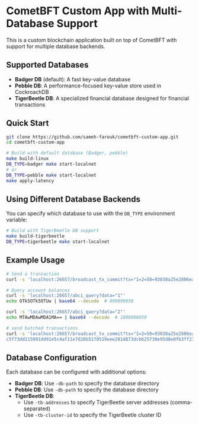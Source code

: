 # CometBFT Custom App with Multi-Database Support

This is a custom blockchain application built on top of CometBFT with support for multiple database backends.

## Supported Databases

- **Badger DB** (default): A fast key-value database
- **Pebble DB**: A performance-focused key-value store used in CockroachDB
- **TigerBeetle DB**: A specialized financial database designed for financial transactions

## Quick Start

```bash
git clone https://github.com/sameh-farouk/cometbft-custom-app.git
cd cometbft-custom-app

# Build with default database (Badger, pebble)
make build-linux
DB_TYPE=badger make start-localnet
# or
DB_TYPE=pebble make start-localnet
make apply-latency
```

## Using Different Database Backends

You can specify which database to use with the `DB_TYPE` environment variable:

```bash
# Build with TigerBeetle DB support
make build-tigerbeetle
DB_TYPE=tigerbeetle make start-localnet
```

## Example Usage

```bash
# Send a transaction
curl -s 'localhost:26657/broadcast_tx_commit?tx="1=2=50=93038a25e2806ea16771281f734b8dc28600082ef05f59e39a6765c5f73dd115991dd91e5c4af11e7d20b5170519eee281d873dcb625730e95d8e0fb3ff23902"'

# Query account balances
curl -s 'localhost:26657/abci_query?data="1"'
echo OTk5OTk5OTUw | base64 --decode  # 999999950

curl -s 'localhost:26657/abci_query?data="2"'
echo MTAwMDAwMDA1MA== | base64 --decode  # 1000000050

# send batched transactions
curl -s 'localhost:26657/broadcast_tx_commit?tx="1=2=50=93038a25e2806ea16771281f734b8dc28600082ef05f59e39a6765
c5f73dd115991dd91e5c4af11e7d20b5170519eee281d873dcb625730e95d8e0fb3ff23902:1=2=50=93038a25e2806ea16771281f734b8dc28600082ef05f59e39a6765c5f73dd115991dd91e5c4af11e7d20b5170519eee281d873dcb625730e95d8e0fb3ff23902:1=2=50=93038a25e2806ea16771281f734b8dc28600082ef05f59e39a6765c5f73dd115991dd91e5c4af11e7d20b5170519eee281d873dcb625730e95d8e0fb3ff23902"'
```

## Database Configuration

Each database can be configured with additional options:

- **Badger DB**: Use `-db-path` to specify the database directory
- **Pebble DB**: Use `-db-path` to specify the database directory
- **TigerBeetle DB**: 
  - Use `-tb-addresses` to specify TigerBeetle server addresses (comma-separated)
  - Use `-tb-cluster-id` to specify the TigerBeetle cluster ID
